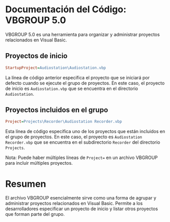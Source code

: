 # Documentación del Código: VBGROUP 5.0

VBGROUP 5.0 es una herramienta para organizar y administrar proyectos relacionados en Visual Basic.

## Proyectos de inicio

```ini
StartupProject=Audiostation\Audiostation.vbp
```

La línea de código anterior especifica el proyecto que se iniciará por defecto cuando se ejecute el grupo de proyectos. En este caso, el proyecto de inicio es `Audiostation.vbp` que se encuentra en el directorio `Audiostation`.

## Proyectos incluidos en el grupo

```ini
Project=Projects\Recorder\Audiostation Recorder.vbp
```

Esta línea de código especifica uno de los proyectos que están incluidos en el grupo de proyectos. En este caso, el proyecto es `Audiostation Recorder.vbp` que se encuentra en el subdirectorio `Recorder` del directorio `Projects`.

Nota: Puede haber múltiples líneas de `Project=` en un archivo VBGROUP para incluir múltiples proyectos.

# Resumen

El archivo VBGROUP esencialmente sirve como una forma de agrupar y administrar proyectos relacionados en Visual Basic. Permite a los desarrolladores especificar un proyecto de inicio y listar otros proyectos que forman parte del grupo.